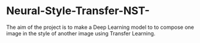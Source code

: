 # Neural-Style-Transfer-NST-
The  aim  of  the  project  is  to  make  a  Deep  Learning  model  to  to  compose  one  image  in  the  style  of another image using Transfer Learning.
